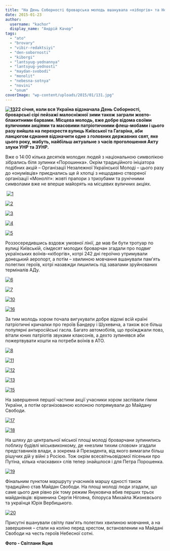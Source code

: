 ```yaml
---
title: "На День Соборності броварська молодь вшанувала «кіборгів» та Небесну сотню, - ФОТО"
date: 2015-01-23
author: 
  username: "kachor"
  display_name: "Андрій Качор"
tags: 
  - "ato"
  - "brovary"
  - "vibir-redaktsiyi"
  - "den-sobornosti"
  - "kiborgi"
  - "lantsyug-yednannya"
  - "lantsyug-yednosti"
  - "maydan-svobodi"
  - "monolit"
  - "nebesna-sotnya"
  - "novini"
  - "onum"
coverImage: "wp-content/uploads/2015/01/131.jpg"
---
```


**[![13](https://mpz.brovary.org/wp-content/uploads/2015/01/131.jpg)](https://mpz.brovary.org/wp-content/uploads/2015/01/131.jpg)22 січня, коли вся Україна відзначала День Соборності, броварські сірі пейзажі малосніжної зими також заграли жовто-блакитними барвами. Місцева молодь, вже добре відома своїми вуличними акціями та масовими патріотичними флеш-мобами і цього разу вийшла на перехрестя вулиць Київської та Гагаріна, аби ланцюгом єднання відзначити одне з головних державних свят, яке цього року, мабуть, найбільш актуальне з часів проголошення Акту злуки УНР та ЗУНР.**

Вже о 14:00 кілька десятків молодих людей з національною символікою зібрались біля зупинки «Порошинка». Окрім традиційного ініціатора подібних акцій – Організації Незалежної Української Молоді – цього разу до «онумівців» приєднались ще й хлопці з нещодавно створеної організації «Моноліт»: жовті прапори з тризубами та рунічними символами вже не вперше майорять на місцевих вуличних акціях.

 [![1](https://mpz.brovary.org/wp-content/uploads/2015/01/14.jpg)](https://mpz.brovary.org/wp-content/uploads/2015/01/14.jpg)

[![2](https://mpz.brovary.org/wp-content/uploads/2015/01/23.jpg)](https://mpz.brovary.org/wp-content/uploads/2015/01/23.jpg)

[![3](https://mpz.brovary.org/wp-content/uploads/2015/01/33.jpg)](https://mpz.brovary.org/wp-content/uploads/2015/01/33.jpg)

[![4](https://mpz.brovary.org/wp-content/uploads/2015/01/43.jpg)](https://mpz.brovary.org/wp-content/uploads/2015/01/43.jpg)

[![5](https://mpz.brovary.org/wp-content/uploads/2015/01/53.jpg)](https://mpz.brovary.org/wp-content/uploads/2015/01/53.jpg)

Роззосередившись вздовж умовної лінії, де мав би бути тротуар по вулиці Київській, сімдесят молодих броварчан згадали про подвиг українських воїнів-«кіборгів», котрі 242 дні героїчно утримували донецький аеропорт, а потім – хвилиною мовчання вшанували пам'ять полеглих героїв, котрі назавжди лишились під завалами зруйнованих терміналів АДу.

[![6](https://mpz.brovary.org/wp-content/uploads/2015/01/63.jpg)](https://mpz.brovary.org/wp-content/uploads/2015/01/63.jpg)

[![7](https://mpz.brovary.org/wp-content/uploads/2015/01/72.jpg)](https://mpz.brovary.org/wp-content/uploads/2015/01/72.jpg)

[![10](https://mpz.brovary.org/wp-content/uploads/2015/01/101.jpg)](https://mpz.brovary.org/wp-content/uploads/2015/01/101.jpg)

[![16](https://mpz.brovary.org/wp-content/uploads/2015/01/16.jpg)](https://mpz.brovary.org/wp-content/uploads/2015/01/16.jpg)

За тим молодь хором почала вигукувати добре відомі всій країні патріотичні кричалки про героїв Бандеру і Шухевича, а також все більш популярні антиросійські гасла. Багато автомобілів, що проїжджали повз, вітали юних патріотів звуками клаксонів, а дехто зупинявся аби пожертвувати кошти на потреби воїнів в АТО.

[![8](https://mpz.brovary.org/wp-content/uploads/2015/01/81.jpg)](https://mpz.brovary.org/wp-content/uploads/2015/01/81.jpg)

[![11](https://mpz.brovary.org/wp-content/uploads/2015/01/112.jpg)](https://mpz.brovary.org/wp-content/uploads/2015/01/112.jpg)

[![12](https://mpz.brovary.org/wp-content/uploads/2015/01/122.jpg)](https://mpz.brovary.org/wp-content/uploads/2015/01/122.jpg)

[![13](https://mpz.brovary.org/wp-content/uploads/2015/01/132.jpg)](https://mpz.brovary.org/wp-content/uploads/2015/01/132.jpg)

[![15](https://mpz.brovary.org/wp-content/uploads/2015/01/15.jpg)](https://mpz.brovary.org/wp-content/uploads/2015/01/15.jpg)

На завершення першої частини акції учасники хором заспівали гімни України, а потім організованою колоною попрямували до Майдану Свободи.

[![17](https://mpz.brovary.org/wp-content/uploads/2015/01/17.jpg)](https://mpz.brovary.org/wp-content/uploads/2015/01/17.jpg)

[![18](https://mpz.brovary.org/wp-content/uploads/2015/01/18.jpg)](https://mpz.brovary.org/wp-content/uploads/2015/01/18.jpg)

На шляху до центральної міської площі молоді броварчани зупинились поблизу будівлі міськвиконкому, де «незлим тихим словом» згадали представників влади, а зокрема й Президента, від якого вимагали більш рішучих дій у війні з Росією. Тож окрім всесвітньовідомої пісеньки про Путіна, кілька «ласкавих» слів тепер знайшлося і для Петра Порошенка.

[![19](https://mpz.brovary.org/wp-content/uploads/2015/01/19.jpg)](https://mpz.brovary.org/wp-content/uploads/2015/01/19.jpg)

Фінальним пунктом маршруту учасників маршу єдності також традиційно став Майдан Свободи. На площі молоді люди згадали, що саме цього дня рівно рік тому режим Януковича вбив перших трьох майданівців: вірменина Сергія Нігояна, білоруса Михайла Жизнєвсього та українця Юрія Вербицького.

[![20](https://mpz.brovary.org/wp-content/uploads/2015/01/20.jpg)](https://mpz.brovary.org/wp-content/uploads/2015/01/20.jpg)

Присутні вшанували світлу пам'ять полеглих хвилиною мовчання, а на завершення – стали на коліно перед хрестом, встановленим на Майдані Свободи на честь героїв Небесної сотні.

**Фото - Світлани Яцив**
